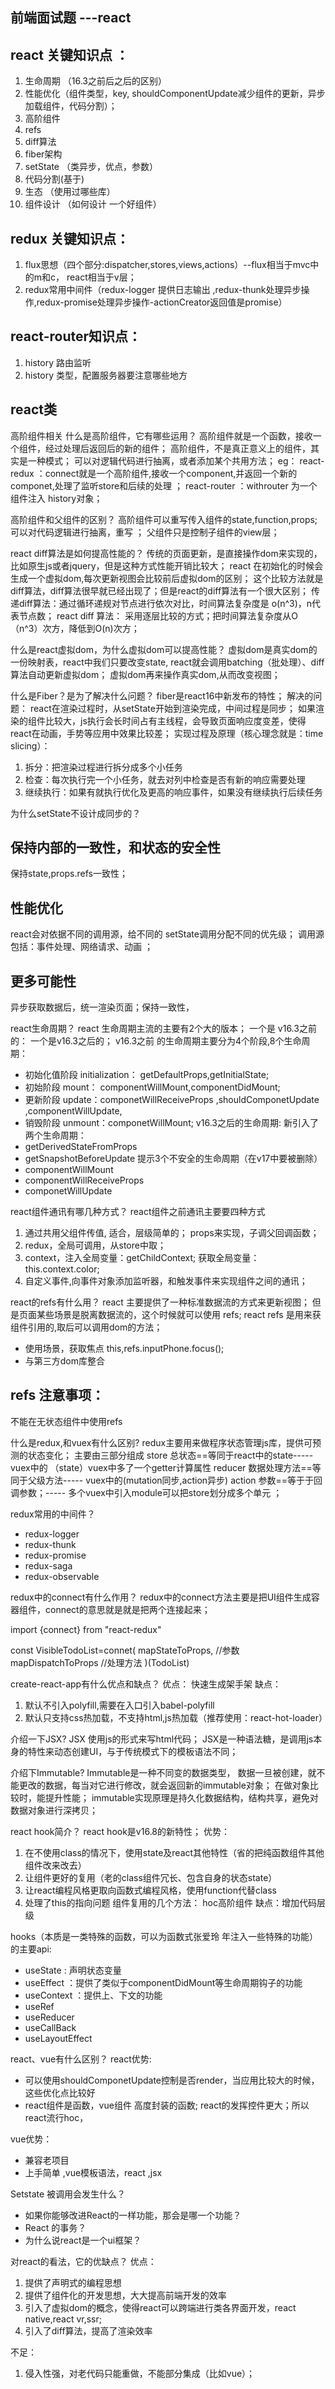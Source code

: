 ##  前端面试题 ---react



## react 关键知识点 ：
1. 生命周期 （16.3之前后之后的区别）
2. 性能优化（组件类型，key, shouldComponentUpdate减少组件的更新，异步加载组件，代码分割）；
3. 高阶组件
4. refs
5. diff算法
6. fiber架构
7. setState （类异步，优点，参数）
8. 代码分割(基于)
9. 生态 （使用过哪些库）
10. 组件设计  （如何设计 一个好组件）



##  redux 关键知识点：
1. flux思想（四个部分:dispatcher,stores,views,actions）--flux相当于mvc中的m和c， react相当于v层；
2. redux常用中间件（redux-logger 提供日志输出 ,redux-thunk处理异步操作,redux-promise处理异步操作-actionCreator返回值是promise）


## react-router知识点：
1. history 路由监听
2. history 类型，配置服务器要注意哪些地方


## react类

高阶组件相关
什么是高阶组件，它有哪些运用？
高阶组件就是一个函数，接收一个组件，经过处理后返回后的新的组件；
高阶组件，不是真正意义上的组件，其实是一种模式；
可以对逻辑代码进行抽离，或者添加某个共用方法；
eg：
react-redux   ：connect就是一个高阶组件,接收一个component,并返回一个新的componet,处理了监听store和后续的处理 ；
react-router  ：withrouter 为一个组件注入 history对象；


高阶组件和父组件的区别？
高阶组件可以重写传入组件的state,function,props;可以对代码逻辑进行抽离，重写 ；
父组件只是控制子组件的view层；


react diff算法是如何提高性能的？
传统的页面更新，是直接操作dom来实现的，比如原生js或者jquery，但是这种方式性能开销比较大；
react 在初始化的时候会生成一个虚拟dom,每次更新视图会比较前后虚拟dom的区别；
这个比较方法就是diff算法，diff算法很早就已经出现了；但是react的diff算法有一个很大区别；
传递diff算法：通过循环递规对节点进行依次对比，时间算法复杂度是 o(n^3)，n代表节点数；
react diff 算法：    采用逐层比较的方式；把时间算法复杂度从O（n^3）次方，降低到O(n)次方；



什么是react虚拟dom，为什么虚拟dom可以提高性能？
虚拟dom是真实dom的一份映射表，react中我们只要改变state,
react就会调用batching（批处理）、diff算法自动更新虚拟dom；
虚拟dom再来操作真实dom,从而改变视图；
               

什么是Fiber？是为了解决什么问题？
fiber是react16中新发布的特性；
解决的问题：
react在渲染过程时，从setState开始到渲染完成，中间过程是同步；
如果渲染的组件比较大，js执行会长时间占有主线程，会导致页面响应度变差，使得react在动画，手势等应用中效果比较差；
实现过程及原理（核心理念就是：time slicing）： 
1. 拆分：把渲染过程进行拆分成多个小任务
2. 检查：每次执行完一个小任务，就去对列中检查是否有新的响应需要处理
3. 继续执行：如果有就执行优化及更高的响应事件，如果没有继续执行后续任务



为什么setState不设计成同步的？
## 保持内部的一致性，和状态的安全性
保持state,props.refs一致性；
## 性能优化
react会对依据不同的调用源，给不同的 setState调用分配不同的优先级；
调用源包括：事件处理、网络请求、动画 ；
## 更多可能性
异步获取数据后，统一渲染页面；保持一致性，



react生命周期？
react 生命周期主流的主要有2个大的版本；
一个是 v16.3之前的：
一个是v16.3之后的；
v16.3之前 的生命周期主要分为4个阶段,8个生命周期：
* 初始化值阶段 initialization： getDefaultProps,getInitialState;
* 初始阶段 mount： componentWillMount,componentDidMount;
* 更新阶段 update：componetWillReceiveProps ,shouldComponetUpdate  ,componentWillUpdate,
* 销毁阶段 unmount：componetWillMount;
v16.3之后的生命周期:
新引入了两个生命周期：
* getDerivedStateFromProps
* getSnapshotBeforeUpdate
提示3个不安全的生命周期（在v17中要被删除）
* componentWillMount
* componentWillReceiveProps
* componetWillUpdate


react组件通讯有哪几种方式？
react组件之前通讯主要要四种方式
1. 通过共用父组件传值, 适合，层级简单的； props来实现，子调父回调函数；
2. redux，全局可调用，从store中取；
3. context，注入全局变量：getChildContext;   获取全局变量：this.context.color;
4. 自定义事件,向事件对象添加监听器，和触发事件来实现组件之间的通讯；


react的refs有什么用？
react 主要提供了一种标准数据流的方式来更新视图；
但是页面某些场景是脱离数据流的，这个时候就可以使用 refs; 
react refs 是用来获组件引用的,取后可以调用dom的方法；
* 使用场景，获取焦点  this,refs.inputPhone.focus(); 
* 与第三方dom库整合
## refs 注意事项：
不能在无状态组件中使用refs




什么是redux,和vuex有什么区别?
redux主要用来做程序状态管理js库，提供可预测的状态变化；
主要由三部分组成
store 总状态==等同于react中的state----- vuex中的 （state）vuex中多了一个getter计算属性
reducer 数据处理方法==等同于父级方法----- vuex中的(mutation同步,action异步)
action  参数==等于于回调参数；----- 
多个vuex中引入module可以把store划分成多个单元 ；


redux常用的中间件？

* redux-logger
* redux-thunk
* redux-promise
* redux-saga
* redux-observable



redux中的connect有什么作用？
redux中的connect方法主要是把UI组件生成容器组件，connect的意思就是就是把两个连接起来；

import {connect} from "react-redux"

const VisibleTodoList=connet(
    mapStateToProps,   //参数
    mapDispatchToProps   //处理方法
)(TodoList)



create-react-app有什么优点和缺点？
优点：
快速生成架手架
缺点：
1. 默认不引入polyfill,需要在入口引入babel-polyfill
2. 默认只支持css热加载，不支持html,js热加载（推荐使用：react-hot-loader）


介绍一下JSX?
JSX 使用js的形式来写html代码；
JSX是一种语法糖，是调用js本身的特性来动态创建UI，与于传统模式下的模板语法不同；


介绍下Immutable?
Immutable是一种不同变的数据类型，
数据一旦被创建，就不能更改的数据，每当对它进行修改，就会返回新的immutable对象；
在做对象比较时，能提升性能；
immutable实现原理是持久化数据结构，结构共享，避免对数据对象进行深拷贝；


react hook简介？
react hook是v16.8的新特性；
优势：
1. 在不使用class的情况下，使用state及react其他特性（省的把纯函数组件其他组件改来改去）
2. 让组件更好的复用（老的class组件冗长、包含自身的状态state）
3. 让react编程风格更取向函数式编程风格，使用function代替class
4. 处理了this的指向问题
组件复用的几个方法：
hoc高阶组件
缺点：增加代码层级

hooks（本质是一类特殊的函数，可以为函数式张爱玲 年注入一些特殊的功能）的主要api:
* useState : 声明状态变量
* useEffect ：提供了类似于componentDidMount等生命周期钩子的功能
* useContext ：提供上、下文的功能
* useRef
* useReducer
* useCallBack
* useLayoutEffect



react、vue有什么区别？
react优势:
* 可以使用shouldComponetUpdate控制是否render，当应用比较大的时候，这些优化点比较好
* react组件是函数，vue组件 高度封装的函数; react的发挥控件更大；所以react流行hoc，


vue优势：
* 兼容老项目
* 上手简单 ,vue模板语法，react ,jsx




Setstate 被调用会发生什么？


* 如果你能够改进React的一样功能，那会是哪一个功能？
* React 的事务？
* 为什么说react是一个ui框架？


对react的看法，它的优缺点？
优点：
1. 提供了声明式的编程思想
2. 提供了组件化的开发思想，大大提高前端开发的效率
3. 引入了虚拟dom的概念，使得react可以跨端进行类各界面开发，react native,react vr,ssr;
4. 引入了diff算法，提高了渲染效率

不足：
1. 侵入性强，对老代码只能重做，不能部分集成（比如vue）；
